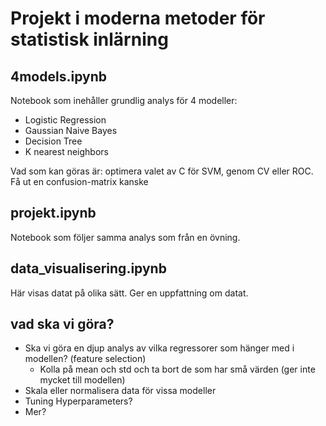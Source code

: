 # Projekt i moderna metoder för statistisk inlärning

## 4models.ipynb
Notebook som inehåller grundlig analys för 4 modeller:
- Logistic Regression
- Gaussian Naive Bayes
- Decision Tree
- K nearest neighbors

Vad som kan göras är: optimera valet av C för SVM, genom CV eller ROC. Få ut en confusion-matrix kanske

## projekt.ipynb
Notebook som följer samma analys som från en övning.

## data_visualisering.ipynb
Här visas datat på olika sätt. Ger en uppfattning om datat.

## vad ska vi göra?
- Ska vi göra en djup analys av vilka regressorer som hänger med i modellen? (feature selection)
  * Kolla på mean och std och ta bort de som har små värden (ger inte mycket till modellen)
- Skala eller normalisera data för vissa modeller
- Tuning Hyperparameters?
- Mer?


 

<!---
| Regressor        |   |   |
|------------------|---|---|
| danceability     |   |   |
| energy           |   |   |
| key              |   |   |
| loudness         |   |   |
| mode             |   |   |
| speechiness      |   |   |
| acousticness     |   |   |
| instrumentalness |   |   |
| liveness         |   |   |
| valence          |   |   |
| tempo            |   |   |
--->
